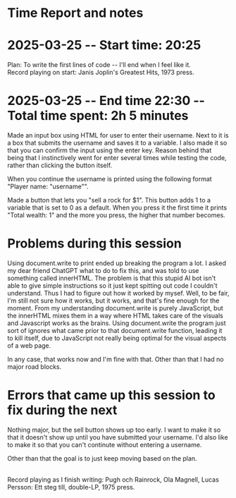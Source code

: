 # Time Report and notes

# 2025-03-25 -- Start time: 20:25
Plan: To write the first lines of code -- I'll end when I feel like it.
<br>Record playing on start: Janis Joplin's Greatest Hits, 1973 press.</br>

# 2025-03-25 -- End time 22:30 -- Total time spent: 2h 5 minutes

Made an input box using HTML for user to enter their username. Next to it is a box that submits the username and saves it to a variable. I also made it so that you can confirm the input using the enter key. Reason behind that being that I instinctively went for enter several times while testing the code, rather than clicking the button itself.

When you continue the username is printed using the following format "Player name: "username"".

Made a button that lets you "sell a rock for $1". This button adds 1 to a variable that is set to 0 as a default. When you press it the first time it prints "Total wealth: 1" and the more you press, the higher that number becomes.

# Problems during this session

Using document.write to print ended up breaking the program a lot. I asked my dear friend ChatGPT what to do to fix this, and was told to use something called innerHTML. The problem is that this stupid AI bot isn't able to give simple instructions so it just kept spitting out code I couldn't understand. Thus I had to figure out how it worked by mysef. Well, to be fair, I'm still not sure how it works, but it works, and that's fine enough for the moment. From my understanding document.write is purely JavaScript, but the innerHTML mixes them in a way where HTML takes care of the visuals and Javascript works as the brains. Using document.write the program just sort of ignores what came prior to that document.write function, leading it to kill itself, due to JavaScript not really being optimal for the visual aspects of a web page.

In any case, that works now and I'm fine with that. Other than that I had no major road blocks.


# Errors that came up this session to fix during the next

Nothing major, but the sell button shows up too early. I want to make it so that it doesn't show up until you have submitted your username. I'd also like to make it so that you can't continute without entering a username.

Other than that the goal is to just keep moving based on the plan.

<br>Record playing as I finish writing: Pugh och Rainrock, Ola Magnell, Lucas Persson: Ett steg till, double-LP, 1975 press.</br>

